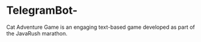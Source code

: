 # TelegramBot-
Cat Adventure Game is an engaging text-based game developed as part of the JavaRush marathon.
